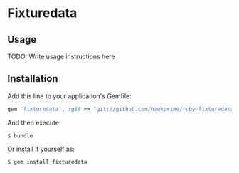 # Fixturedata

## Usage

TODO: Write usage instructions here

## Installation

Add this line to your application's Gemfile:

```ruby
gem 'fixturedata', :git => "git://github.com/hawkprime/ruby-fixturedata.git"
```

And then execute:

    $ bundle

Or install it yourself as:

    $ gem install fixturedata